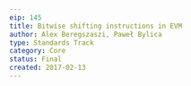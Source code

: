 ```yaml
---
eip: 145
title: Bitwise shifting instructions in EVM
author: Alex Beregszaszi, Paweł Bylica
type: Standards Track
category: Core
status: Final
created: 2017-02-13
---
```

